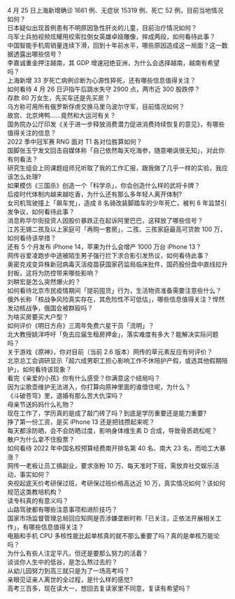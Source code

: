 4 月 25 日上海新增确诊 1661 例、无症状 15319 例、死亡 52 例，目前当地情况如何？  
日本疑似出现首例患有不明原因急性肝炎的儿童，目前治疗情况如何？  
乌军士兵拍视频炫耀用绞索拉倒女英雄卓娅雕像，摔成两段，如何看待此事？  
中国智能手机周销量连续下滑，回到十年前水平，哪些原因造成这一局面？这一数据透露出哪些信号？  
李嘉诚重金押注越南，其 GDP 增速冠绝亚洲，为什么会选择越南，越南有希望吗？  
上海新增 33 岁死亡病例诊断为心源性猝死，还有哪些信息值得关注？  
如何看待  4 月 26 日沪指午后跳水失守 2900 点，两市近 300 股跌停？  
存款 80 万女生，先买车还是先买房？  
乌方称可用所有俄罗斯俘虏交换马里乌波尔守军，目前情况如何？  
故宫、北京烤鸭……竟然和大运河有关？  
国务院办公厅印发《关于进一步释放消费潜力促进消费持续恢复的意见》，有哪些值得关注的信息？  
2022 季中冠军赛 RNG 面对 T1 各对位胜算如何？  
国脚张玉宁发文回击自媒体称「自己依然每天吃海参，随意嘲讽很无知」，对此你有何看法？  
研究生组会上同课题组师兄听取了我的工作汇报，跟我做了几乎一样的实验，我应该怎么处理?  
如果模仿《三国杀》创造一个「科学杀」，你会创造什么样的武将卡牌？  
后疫时代体制内越来越吃香，为什么还有那么多年轻人离开体制?  
女司机驾驶撞上「飙车党」，造成 8 名骑改装脚踏车的少年死亡，被判 6 年监禁引发争议，如何看待此事？  
消息称华尔街投资人因股价暴跌正在起诉阿里巴巴，这释放了哪些信号？  
江苏无锡二孩及以上家庭可「再购一套房」，二孩、三孩家庭最高可贷款 100 万，如何看待该举措？  
还有 5 个月发布 iPhone 14，苹果为什么会增产 1000 万台 iPhone 13？  
网传谷爱凌跑步中途被陌生男子强行拦下求合影引发热议，如何看待此事？  
奥密克戎变异株新冠病毒灭活疫苗获国家药监局临床批件，国药股份盘中直线拉升封板，这将为防控带来哪些影响？  
刘畊宏是怎么突然爆火的？  
如何看待北京市民疫情期间「提前囤货」行为，生活物资准备需要注意些什么？  
俄外长称「核战争风险真实存在，其危险性不可低估」，哪些信息值得关注？悍然发动核战争，俄国会被群殴吗？  
为啥买房要买大户型？  
如何评价《明日方舟》三周年免费六星干员「流明」？  
北大教授姚洋呼吁「免去应届生租房押金」，落实难度有多大？能解决实际问题吗？  
关于游戏《原神》，你对目前（当前 2.6 版本）网传的草元素反应有何评价？  
北京总工会调研显示「超六成男职工担心影响工作不休陪护产假，或选其他假期陪护」，如何看待该现象？  
看完《亲爱的小孩》你有什么感受？你满意这个结局吗？  
因为尘歌壶维护无法进入，你打算向原神里面的谁借住呢，为什么？  
《斗破苍穹》里，退婚有那么苦大仇深吗？  
母亲节送妈妈什么礼物？  
现在工作了，学历真的是成了敲门砖了吗？到底是学历重要还是能力重要?  
挣了第一份工资，是买 iPhone 13 还是把钱攒起来呢？  
每天都涂防晒，会不会防晒过度，影响身体维生素 D 合成，导致骨质疏松呢？  
散户为什么拿不住股票？  
如何看待 2022 年中国名校预算经费南开排名第 40 名、南大 23 名，而哈工大暴涨？  
网传一老板让员工搞副业，要求涨粉 10 万、每天准时下班，需放弃社交娱乐活动，事实如何？  
央视起底天价考研保过班，考研保过班价格高达近 10 万，真实情况如何？该如何规范这类教培机构？  
读专科真的有意义吗？  
山路驾驶都有哪些注意事项和进阶技巧？  
国家市场监督管理总局回应知网是否涉嫌垄断时称「已关注，正依法开展相关工作」，有哪些信息值得关注？  
电脑和手机 CPU 多核性能比起单核真的就不那么重要了吗？真的是单核万能论吗？  
为什么有些人注定平凡，但还是要那么努力的活着？  
谈谈你人生中的低谷，是怎么熬过去的？  
从幼儿园努力到高三就只是为了一场高考吗？  
亲眼见证亲人离世的全过程，是什么样的感觉?  
高考三百多，现在读大一，想回去复读家里不同意，复读有希望吗？  
